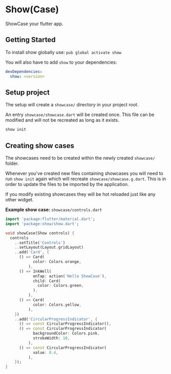 # Show(Case)

ShowCase your flutter app.

## Getting Started

To install show globally use:
`pub global activate show`

You will also have to add `show` to your dependencies:
```yaml
devDependencies:
  show: <version>
```

## Setup project 

The setup will create a `showcase/` directory in your project root.

An entry `showcase/showcase.dart` will be created once.
This file can be modified and will not be recreated as long as it exists.

```bash
show init
```

## Creating show cases 

The showcases need to be created within the newly created `showcase/` folder.

Whenever you've created new files containing showcases you will need to  
run `show init` again which will recreate `showcase/showcase.g.dart`.
This is in order to update the files to be imported by the application.

If you modify existing showcases they will be hot reloaded just like any other widget.


**Example show case:**
`showcase/controls.dart`
```dart
import 'package:flutter/material.dart';
import 'package:show/show.dart';

void showCase(Show controls) {
  controls
    ..setTitle('Controls')
    ..setLayout(Layout.gridLayout)
    ..add('Card', {
      () => Card(
            color: Colors.orange,
          ),
      () => InkWell(
            onTap: action('Hello ShowCase'),
            child: Card(
              color: Colors.green,
            ),
          ),
      () => Card(
            color: Colors.yellow,
          ),
    })
    ..add('CircularProgressIndicator', {
      () => const CircularProgressIndicator(),
      () => const CircularProgressIndicator(
            backgroundColor: Colors.pink,
            strokeWidth: 10,
          ),
      () => const CircularProgressIndicator(
            value: 0.4,
          ),
    });
}
```
